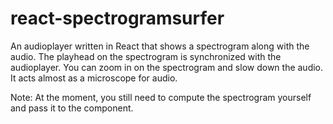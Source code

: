 # react-spectrogramsurfer

An audioplayer written in React that shows a spectrogram along with the audio. The playhead on the spectrogram is synchronized with the audioplayer. You can zoom in on the spectrogram and slow down the audio. It acts almost as a microscope for audio.

Note: At the moment, you still need to compute the spectrogram yourself and pass it to the component.
